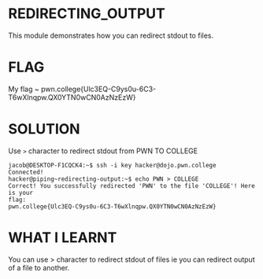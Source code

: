 
# REDIRECTING_OUTPUT

This module demonstrates how you can redirect stdout to files.

# FLAG

My flag ~ pwn.college{Ulc3EQ-C9ys0u-6C3-T6wXlnqpw.QX0YTN0wCN0AzNzEzW}


# SOLUTION

Use `>` character to redirect stdout from PWN TO COLLEGE

```
jacob@DESKTOP-F1CQCK4:~$ ssh -i key hacker@dojo.pwn.college
Connected!
hacker@piping~redirecting-output:~$ echo PWN > COLLEGE
Correct! You successfully redirected 'PWN' to the file 'COLLEGE'! Here is your
flag:
pwn.college{Ulc3EQ-C9ys0u-6C3-T6wXlnqpw.QX0YTN0wCN0AzNzEzW}
```

# WHAT I LEARNT

You can use > character to redirect stdout of files ie you can redirect output of a file to another.